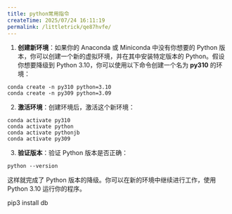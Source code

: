 ```yaml
---
title: python常用指令
createTime: 2025/07/24 16:11:19
permalink: /littletrick/qe87hvfe/
---
```

1. **创建新环境**：如果你的 Anaconda 或 Miniconda 中没有你想要的 Python 版本，你可以创建一个新的虚拟环境，并在其中安装特定版本的 Python。假设你想要降级到 Python 3.10，你可以使用以下命令创建一个名为 **py310** 的环境：

```
conda create -n py310 python=3.10
conda create -n py309 python=3.09
```

2. **激活环境**：创建环境后，激活这个新环境：

```
conda activate py310
conda activate python
conda activate pythonjb
conda activate py309
```

3. **验证版本**：验证 Python 版本是否正确：

```
python --version
```

这样就完成了 Python 版本的降级。你可以在新的环境中继续进行工作，使用 Python 3.10 运行你的程序。

pip3 install db